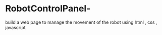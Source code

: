 # RobotControlPanel-
build a web page to manage the movement of the robot 
using html , css , javascript 
